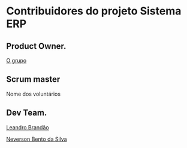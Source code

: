 # Contribuidores do projeto Sistema ERP
## Product Owner.
[O grupo](https://www.facebook.com/groups/1318495538253871/)

## Scrum master
Nome dos voluntários

## Dev Team.
[Leandro Brandão](https://github.com/LeandroMeuGitHub) <br>

[Neverson Bento da Silva](https://github.com/Dersaun)
